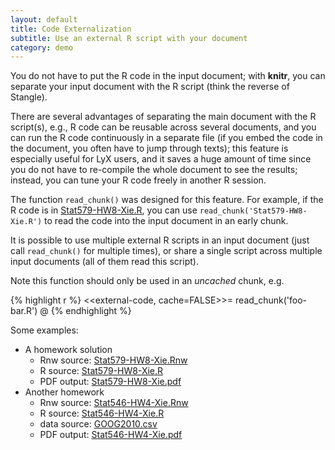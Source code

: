 ```yaml
---
layout: default
title: Code Externalization
subtitle: Use an external R script with your document
category: demo
---
```


You do not have to put the R code in the input document; with **knitr**, you can separate your input document with the R script (think the reverse of Stangle).

There are several advantages of separating the main document with the R script(s), e.g., R code can be reusable across several documents, and you can run the R code continuously in a separate file (if you embed the code in the document, you often have to jump through texts); this feature is especially useful for LyX users, and it saves a huge amount of time since you do not have to re-compile the whole document to see the results; instead, you can tune your R code freely in another R session.

The function `read_chunk()` was designed for this feature. For example, if the R code is in [Stat579-HW8-Xie.R](https://github.com/downloads/yihui/knitr/Stat579-HW8-Xie.R), you can use `read_chunk('Stat579-HW8-Xie.R')` to read the code into the input document in an early chunk. 

It is possible to use multiple external R scripts in an input document (just call `read_chunk()` for multiple times), or share a single script across multiple input documents (all of them read this script).

Note this function should only be used in an _uncached_ chunk, e.g.

{% highlight r %}
<<external-code, cache=FALSE>>=
read_chunk('foo-bar.R')
@
{% endhighlight %}

Some examples:

- A homework solution
  - Rnw source: [Stat579-HW8-Xie.Rnw](https://github.com/downloads/yihui/knitr/Stat579-HW8-Xie.Rnw)
  - R source: [Stat579-HW8-Xie.R](https://github.com/downloads/yihui/knitr/Stat579-HW8-Xie.R)
  - PDF output: [Stat579-HW8-Xie.pdf](https://github.com/downloads/yihui/knitr/Stat579-HW8-Xie.pdf)
- Another homework
  - Rnw source: [Stat546-HW4-Xie.Rnw](https://github.com/downloads/yihui/knitr/Stat546-HW4-Xie.Rnw)
  - R source: [Stat546-HW4-Xie.R](https://github.com/downloads/yihui/knitr/Stat546-HW4-Xie.R)
  - data source: [GOOG2010.csv](https://github.com/downloads/yihui/knitr/GOOG2010.csv)
  - PDF output: [Stat546-HW4-Xie.pdf](https://github.com/downloads/yihui/knitr/Stat546-HW4-Xie.pdf)
